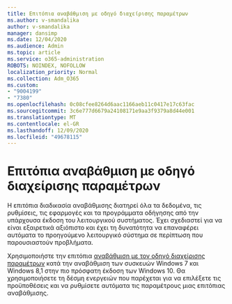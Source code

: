 ```yaml
---
title: Επιτόπια αναβάθμιση με οδηγό διαχείρισης παραμέτρων
ms.author: v-smandalika
author: v-smandalika
manager: dansimp
ms.date: 12/04/2020
ms.audience: Admin
ms.topic: article
ms.service: o365-administration
ROBOTS: NOINDEX, NOFOLLOW
localization_priority: Normal
ms.collection: Adm_O365
ms.custom:
- "9004199"
- "7380"
ms.openlocfilehash: 0c08cfee8264d6aac1166aeb11c0417e17c63fac
ms.sourcegitcommit: 3c6e777d6679a24108171e9aa3f9379a8d44e001
ms.translationtype: MT
ms.contentlocale: el-GR
ms.lasthandoff: 12/09/2020
ms.locfileid: "49678115"
---
```

# <a name="in-place-upgrade-with-configuration-manager-guide"></a>Επιτόπια αναβάθμιση με οδηγό διαχείρισης παραμέτρων

Η επιτόπια διαδικασία αναβάθμισης διατηρεί όλα τα δεδομένα, τις ρυθμίσεις, τις εφαρμογές και τα προγράμματα οδήγησης από την υπάρχουσα έκδοση του λειτουργικού συστήματος. Έχει σχεδιαστεί για να είναι εξαιρετικά αξιόπιστο και έχει τη δυνατότητα να επαναφέρει αυτόματα το προηγούμενο λειτουργικό σύστημα σε περίπτωση που παρουσιαστούν προβλήματα.

Χρησιμοποιήστε την επιτόπια [αναβάθμιση με τον οδηγό διαχείρισης παραμέτρων](https://admin.microsoft.com/adminportal/home#/win10upgrade) κατά την αναβάθμιση των συσκευών Windows 7 και Windows 8,1 στην πιο πρόσφατη έκδοση των Windows 10. Θα χρησιμοποιήσετε τη δέσμη ενεργειών που παρέχεται για να επιλέξετε τις προϋποθέσεις και να ρυθμίσετε αυτόματα τις παραμέτρους μιας επιτόπιας αναβάθμισης.